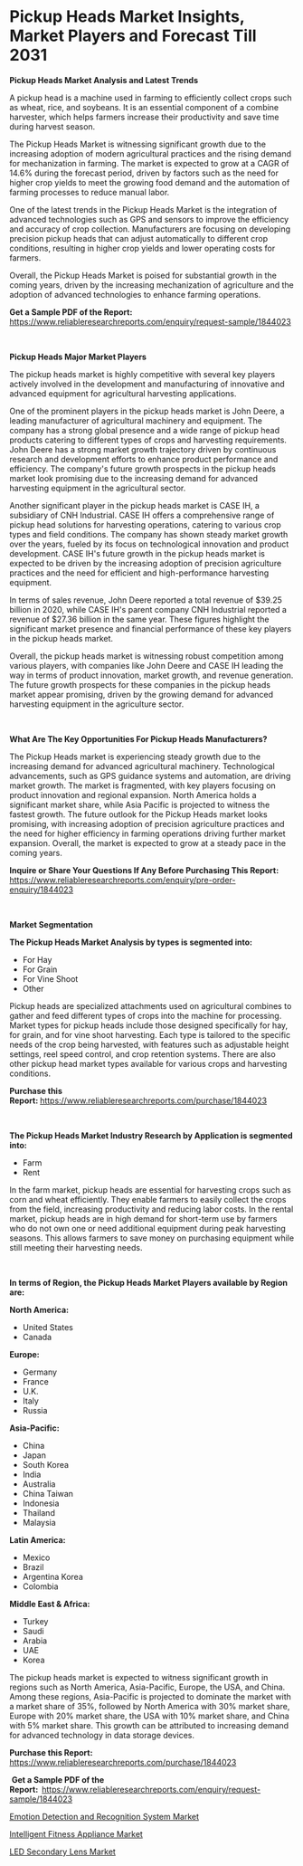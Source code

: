 <p><h1>Pickup Heads Market Insights, Market Players and Forecast Till 2031</h1></p><p><strong>Pickup Heads Market Analysis and Latest Trends</strong></p>
<p><p>A pickup head is a machine used in farming to efficiently collect crops such as wheat, rice, and soybeans. It is an essential component of a combine harvester, which helps farmers increase their productivity and save time during harvest season.</p><p>The Pickup Heads Market is witnessing significant growth due to the increasing adoption of modern agricultural practices and the rising demand for mechanization in farming. The market is expected to grow at a CAGR of 14.6% during the forecast period, driven by factors such as the need for higher crop yields to meet the growing food demand and the automation of farming processes to reduce manual labor.</p><p>One of the latest trends in the Pickup Heads Market is the integration of advanced technologies such as GPS and sensors to improve the efficiency and accuracy of crop collection. Manufacturers are focusing on developing precision pickup heads that can adjust automatically to different crop conditions, resulting in higher crop yields and lower operating costs for farmers.</p><p>Overall, the Pickup Heads Market is poised for substantial growth in the coming years, driven by the increasing mechanization of agriculture and the adoption of advanced technologies to enhance farming operations.</p></p>
<p><strong>Get a Sample PDF of the Report:&nbsp;</strong> <a href="https://www.reliableresearchreports.com/enquiry/request-sample/1844023">https://www.reliableresearchreports.com/enquiry/request-sample/1844023</a></p>
<p>&nbsp;</p>
<p><strong>Pickup Heads Major Market Players</strong></p>
<p><p>The pickup heads market is highly competitive with several key players actively involved in the development and manufacturing of innovative and advanced equipment for agricultural harvesting applications. </p><p>One of the prominent players in the pickup heads market is John Deere, a leading manufacturer of agricultural machinery and equipment. The company has a strong global presence and a wide range of pickup head products catering to different types of crops and harvesting requirements. John Deere has a strong market growth trajectory driven by continuous research and development efforts to enhance product performance and efficiency. The company's future growth prospects in the pickup heads market look promising due to the increasing demand for advanced harvesting equipment in the agricultural sector.</p><p>Another significant player in the pickup heads market is CASE IH, a subsidiary of CNH Industrial. CASE IH offers a comprehensive range of pickup head solutions for harvesting operations, catering to various crop types and field conditions. The company has shown steady market growth over the years, fueled by its focus on technological innovation and product development. CASE IH's future growth in the pickup heads market is expected to be driven by the increasing adoption of precision agriculture practices and the need for efficient and high-performance harvesting equipment.</p><p>In terms of sales revenue, John Deere reported a total revenue of $39.25 billion in 2020, while CASE IH's parent company CNH Industrial reported a revenue of $27.36 billion in the same year. These figures highlight the significant market presence and financial performance of these key players in the pickup heads market.</p><p>Overall, the pickup heads market is witnessing robust competition among various players, with companies like John Deere and CASE IH leading the way in terms of product innovation, market growth, and revenue generation. The future growth prospects for these companies in the pickup heads market appear promising, driven by the growing demand for advanced harvesting equipment in the agriculture sector.</p></p>
<p>&nbsp;</p>
<p><strong>What Are The Key Opportunities For Pickup Heads Manufacturers?</strong></p>
<p><p>The Pickup Heads market is experiencing steady growth due to the increasing demand for advanced agricultural machinery. Technological advancements, such as GPS guidance systems and automation, are driving market growth. The market is fragmented, with key players focusing on product innovation and regional expansion. North America holds a significant market share, while Asia Pacific is projected to witness the fastest growth. The future outlook for the Pickup Heads market looks promising, with increasing adoption of precision agriculture practices and the need for higher efficiency in farming operations driving further market expansion. Overall, the market is expected to grow at a steady pace in the coming years.</p></p>
<p><strong>Inquire or Share Your Questions If Any Before Purchasing This Report:</strong> <a href="https://www.reliableresearchreports.com/enquiry/pre-order-enquiry/1844023">https://www.reliableresearchreports.com/enquiry/pre-order-enquiry/1844023</a></p>
<p>&nbsp;</p>
<p><strong>Market Segmentation</strong></p>
<p><strong>The Pickup Heads Market Analysis by types is segmented into:</strong></p>
<p><ul><li>For Hay</li><li>For Grain</li><li>For Vine Shoot</li><li>Other</li></ul></p>
<p><p>Pickup heads are specialized attachments used on agricultural combines to gather and feed different types of crops into the machine for processing. Market types for pickup heads include those designed specifically for hay, for grain, and for vine shoot harvesting. Each type is tailored to the specific needs of the crop being harvested, with features such as adjustable height settings, reel speed control, and crop retention systems. There are also other pickup head market types available for various crops and harvesting conditions.</p></p>
<p><strong>Purchase this Report:&nbsp;</strong><a href="https://www.reliableresearchreports.com/purchase/1844023">https://www.reliableresearchreports.com/purchase/1844023</a></p>
<p>&nbsp;</p>
<p><strong>The Pickup Heads Market Industry Research by Application is segmented into:</strong></p>
<p><ul><li>Farm</li><li>Rent</li></ul></p>
<p><p>In the farm market, pickup heads are essential for harvesting crops such as corn and wheat efficiently. They enable farmers to easily collect the crops from the field, increasing productivity and reducing labor costs. In the rental market, pickup heads are in high demand for short-term use by farmers who do not own one or need additional equipment during peak harvesting seasons. This allows farmers to save money on purchasing equipment while still meeting their harvesting needs.</p></p>
<p>&nbsp;</p>
<p><strong>In terms of Region, the Pickup Heads Market Players available by Region are:</strong></p>
<p>
    <p> <strong> North America: </strong>
        <ul>
            <li>United States</li>
            <li>Canada</li>
        </ul>
        </p> 
    <p> <strong> Europe: </strong>
        <ul>
            <li>Germany</li>
            <li>France</li>
            <li>U.K.</li>
            <li>Italy</li>
            <li>Russia</li>
        </ul>
        </p> 
    <p> <strong> Asia-Pacific: </strong>
        <ul>
            <li>China</li>
            <li>Japan</li>
            <li>South Korea</li>
            <li>India</li>
            <li>Australia</li>
            <li>China Taiwan</li>
            <li>Indonesia</li>
            <li>Thailand</li>
            <li>Malaysia</li>
        </ul>
        </p> 
    <p> <strong> Latin America: </strong>
        <ul>
            <li>Mexico</li>
            <li>Brazil</li>
            <li>Argentina Korea</li>
            <li>Colombia</li>
        </ul>
        </p> 
    <p> <strong> Middle East & Africa: </strong>
        <ul>
            <li>Turkey</li>
            <li>Saudi</li>
            <li>Arabia</li>
            <li>UAE</li>
            <li>Korea</li>
        </ul>
    </p>
    </p>
<p><p>The pickup heads market is expected to witness significant growth in regions such as North America, Asia-Pacific, Europe, the USA, and China. Among these regions, Asia-Pacific is projected to dominate the market with a market share of 35%, followed by North America with 30% market share, Europe with 20% market share, the USA with 10% market share, and China with 5% market share. This growth can be attributed to increasing demand for advanced technology in data storage devices.</p></p>
<p><strong>Purchase this Report: </strong><a href="https://www.reliableresearchreports.com/purchase/1844023">https://www.reliableresearchreports.com/purchase/1844023</a></p>
<p>&nbsp;<strong>Get a Sample PDF of the Report:&nbsp;&nbsp;</strong><a href="https://www.reliableresearchreports.com/enquiry/request-sample/1844023">https://www.reliableresearchreports.com/enquiry/request-sample/1844023</a></p>
<p><strong></strong></p>
<p><p><a href="https://view.publitas.com/reportprime-1/emotion-detection-and-recognition-system-market-size-share-trends-analysis-report-by-material-by-type-by-end-user-by-region-and-segment-forecasts-2024-2031/">Emotion Detection and Recognition System Market</a></p><p><a href="https://view.publitas.com/reportprime-1/intelligent-fitness-appliance-market-furnish-information-about-market-size-market-share-market-dynamics-and-projections-spanning-from-2024-to-2031/">Intelligent Fitness Appliance Market</a></p><p><a href="https://view.publitas.com/reportprime-1/insights-into-led-secondary-lens-market-size-analysing-market-share-trends-and-growth-from-2024-to-2031/">LED Secondary Lens Market</a></p></p>